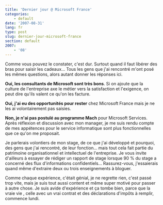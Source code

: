 ```yaml
---
title: 'Dernier jour @ Microsoft France'
categories:
    - default
date: '2007-08-31'
lang: fr
type: post
slug: dernier-jour-microsoft-france
section: default
2007:
    - '08'
---
```


Comme vous pouvez le constater, c'est dur. Surtout quand il faut libérer des bras pour saisir les cadeaux… Tous les gens que j'ai rencontré m'ont posé les mêmes questions, alors autant donner les réponses ici.

<!--more-->

**Oui, les consultants de Microsoft sont très bons**. Si on ajoute que la culture de l'entreprise axe le métier vers la satisfaction et l'exigence, on peut dire qu'ils valent ce qu'on les facture.

**Oui, j'ai eu des opportunités pour rester** chez Microsoft France mais je ne les ai volontairement pas saisies.

**Non, je n'ai pas postulé au programme Mach** pour Microsoft Services. Après réflexion et discussion avec mon manager, je me suis rendu compte de mes appétences pour le service informatique sont plus fonctionnelles que ce qu'on me proposait.

Je parlerais volontiers de mon stage, de ce que j'ai développé et pourquoi, des gens que j'ai rencontré, de leur fonction… mais tout cela fait partie du patrimoine organisationnel et intellectuel de l'entreprise. Je vous invite d'ailleurs à essayer de rédiger un rapport de stage lorsque 90 % du stage a concerné des flux d'informations confidentiels… Rassurez-vous, j'essaierais quand même d'extraire deux ou trois enseignements à bloguer.

Comme chaque expérience, c'était génial, je ne regrette rien, c'est passé trop vite, mais je suis tout aussi content et même super motivé pour passer à autre chose. Je suis avide d'expérience et ça tombe bien, parce que la vraie vie , celle avec un vrai contrat et des déclarations d'impôts à remplir, commence lundi.